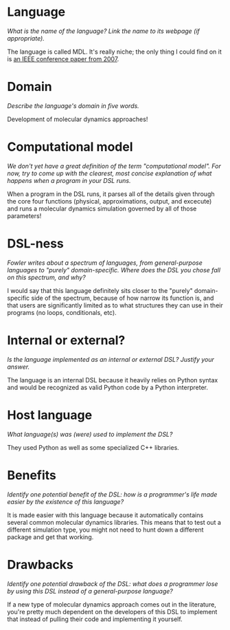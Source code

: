 # Language

_What is the name of the language? Link the name to its webpage
(if appropriate)._

The language is called MDL. It's really niche; the only thing I could find on it is [an IEEE conference paper from 2007](https://ieeexplore.ieee.org/stamp/stamp.jsp?tp=&arnumber=4127225).

# Domain

_Describe the language's domain in five words._

Development of molecular dynamics approaches!

# Computational model

_We don't yet have a great definition of the term "computational model".
For now, try to come up with the clearest, most concise explanation of
what happens when a program in your DSL runs._

When a program in the DSL runs, it parses all of the details given through the core four functions (physical, approximations, output, and excecute) and runs a molecular dynamics simulation governed by all of those parameters!

# DSL-ness

_Fowler writes about a spectrum of languages, from general-purpose languages to
"purely" domain-specific. Where does the DSL you chose fall on this spectrum,
and why?_

I would say that this language definitely sits closer to the "purely" domain-specific side of the spectrum, because of how narrow its function is, and that users are significantly limited as to what structures they can use in their programs (no loops, conditionals, etc).

# Internal or external?

_Is the language implemented as an internal or external DSL?
Justify your answer._

The language is an internal DSL because it heavily relies on Python syntax and would be recognized as valid Python code by a Python interpreter.

# Host language

_What language(s) was (were) used to implement the DSL?_

They used Python as well as some specialized C++ libraries.

# Benefits

_Identify one potential benefit of the DSL: how is a programmer's life made
easier by the existence of this language?_

It is made easier with this language because it automatically contains several common molecular dynamics libraries. This means that to test out a different simulation type, you might not need to hunt down a different package and get that working.

# Drawbacks

_Identify one potential drawback of the DSL: what does a programmer
lose by using this DSL instead of a general-purpose language?_

If a new type of molecular dynamics approach comes out in the literature, you're pretty much dependent on the developers of this DSL to implement that instead of pulling their code and implementing it yourself.
